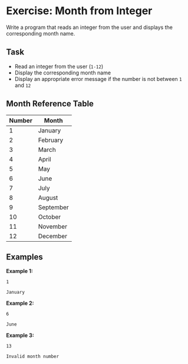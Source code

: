 # Exercise: Month from Integer

Write a program that reads an integer from the user and displays the corresponding month name.

## Task
- Read an integer from the user (`1-12`)
- Display the corresponding month name
- Display an appropriate error message if the number is not between `1` and `12`

## Month Reference Table
| Number | Month     |
|--------|-----------|
| 1      | January   |
| 2      | February  |
| 3      | March     |
| 4      | April     |
| 5      | May       |
| 6      | June      |
| 7      | July      |
| 8      | August    |
| 9      | September |
| 10     | October   |
| 11     | November  |
| 12     | December  |

## Examples
**Example 1:**
```
1
```
```
January
```

**Example 2:**
```
6
```
```
June
```

**Example 3:**
```
13
```
```
Invalid month number
```
